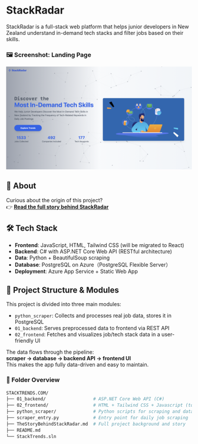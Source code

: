 # StackRadar

StackRadar is a full-stack web platform that helps junior developers in New Zealand understand in-demand tech stacks and filter jobs based on their skills.

### 🖼️ Screenshot: Landing Page

![Landing Page](./image.png)

## 📖 About

Curious about the origin of this project?  
👉 [**Read the full story behind StackRadar**](./TheStoryBehindStackRadar.md)

## 🛠️ Tech Stack

- **Frontend**: JavaScript, HTML, Tailwind CSS (will be migrated to React)
- **Backend**: C# with ASP.NET Core Web API (RESTful architecture)  
- **Data**: Python + BeautifulSoup scraping
- **Database**: PostgreSQL on Azure（PostgreSQL Flexible Server）
- **Deployment**: Azure App Service + Static Web App

## 🧩 Project Structure & Modules

This project is divided into three main modules:

- `python_scraper`: Collects and processes real job data, stores it in PostgreSQL
- `01_backend`: Serves preprocessed data to frontend via REST API
- `02_frontend`: Fetches and visualizes job/tech stack data in a user-friendly UI

The data flows through the pipeline:  
**scraper → database → backend API → frontend UI**  
This makes the app fully data-driven and easy to maintain.

### 📁 Folder Overview

```bash
STACKTRENDS.COM/
├── 01_backend/                  # ASP.NET Core Web API (C#)
├── 02_frontend/                 # HTML + Tailwind CSS + Javascript (to be migrated to React)
├── python_scraper/              # Python scripts for scraping and data preprocessing
├── scraper_entry.py             # Entry point for daily job scraping
├── TheStoryBehindStackRadar.md  # Full project background and story
├── README.md
└── StackTrends.sln      

